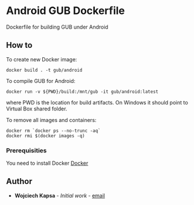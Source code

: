 # Android GUB Dockerfile

Dockerfile for building GUB under Android

## How to

To create new Docker image:

```
docker build . -t gub/android
```

To compile GUB for Android:

```
docker run -v ${PWD}/build:/mnt/gub -it gub/android:latest
```
where PWD is the location for build artifacts. On Windows it should point to Virtual Box shared folder.

To remove all images and containers:

```
docker rm `docker ps --no-trunc -aq`
docker rmi $(docker images -q)
```

### Prerequisities

You need to install Docker [Docker](https://www.docker.com/)

## Author

* **Wojciech Kapsa** - *Initial work* - [email](kapsa@man.poznan.pl)



